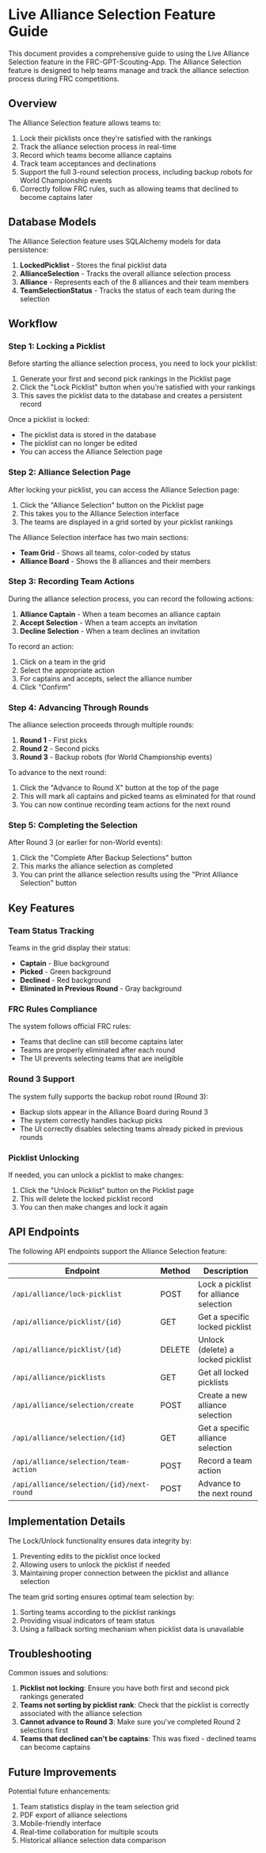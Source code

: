 # Live Alliance Selection Feature Guide

This document provides a comprehensive guide to using the Live Alliance Selection feature in the FRC-GPT-Scouting-App. The Alliance Selection feature is designed to help teams manage and track the alliance selection process during FRC competitions.

## Overview

The Alliance Selection feature allows teams to:

1. Lock their picklists once they're satisfied with the rankings
2. Track the alliance selection process in real-time
3. Record which teams become alliance captains
4. Track team acceptances and declinations
5. Support the full 3-round selection process, including backup robots for World Championship events
6. Correctly follow FRC rules, such as allowing teams that declined to become captains later

## Database Models

The Alliance Selection feature uses SQLAlchemy models for data persistence:

1. **LockedPicklist** - Stores the final picklist data
2. **AllianceSelection** - Tracks the overall alliance selection process
3. **Alliance** - Represents each of the 8 alliances and their team members
4. **TeamSelectionStatus** - Tracks the status of each team during the selection

## Workflow

### Step 1: Locking a Picklist

Before starting the alliance selection process, you need to lock your picklist:

1. Generate your first and second pick rankings in the Picklist page
2. Click the "Lock Picklist" button when you're satisfied with your rankings
3. This saves the picklist data to the database and creates a persistent record

Once a picklist is locked:
- The picklist data is stored in the database
- The picklist can no longer be edited
- You can access the Alliance Selection page

### Step 2: Alliance Selection Page

After locking your picklist, you can access the Alliance Selection page:

1. Click the "Alliance Selection" button on the Picklist page
2. This takes you to the Alliance Selection interface
3. The teams are displayed in a grid sorted by your picklist rankings

The Alliance Selection interface has two main sections:
- **Team Grid** - Shows all teams, color-coded by status
- **Alliance Board** - Shows the 8 alliances and their members

### Step 3: Recording Team Actions

During the alliance selection process, you can record the following actions:

1. **Alliance Captain** - When a team becomes an alliance captain
2. **Accept Selection** - When a team accepts an invitation
3. **Decline Selection** - When a team declines an invitation

To record an action:
1. Click on a team in the grid
2. Select the appropriate action
3. For captains and accepts, select the alliance number
4. Click "Confirm"

### Step 4: Advancing Through Rounds

The alliance selection proceeds through multiple rounds:

1. **Round 1** - First picks
2. **Round 2** - Second picks
3. **Round 3** - Backup robots (for World Championship events)

To advance to the next round:
1. Click the "Advance to Round X" button at the top of the page
2. This will mark all captains and picked teams as eliminated for that round
3. You can now continue recording team actions for the next round

### Step 5: Completing the Selection

After Round 3 (or earlier for non-World events):
1. Click the "Complete After Backup Selections" button
2. This marks the alliance selection as completed
3. You can print the alliance selection results using the "Print Alliance Selection" button

## Key Features

### Team Status Tracking

Teams in the grid display their status:
- **Captain** - Blue background
- **Picked** - Green background
- **Declined** - Red background
- **Eliminated in Previous Round** - Gray background

### FRC Rules Compliance

The system follows official FRC rules:
- Teams that decline can still become captains later
- Teams are properly eliminated after each round
- The UI prevents selecting teams that are ineligible

### Round 3 Support

The system fully supports the backup robot round (Round 3):
- Backup slots appear in the Alliance Board during Round 3
- The system correctly handles backup picks
- The UI correctly disables selecting teams already picked in previous rounds

### Picklist Unlocking

If needed, you can unlock a picklist to make changes:
1. Click the "Unlock Picklist" button on the Picklist page
2. This will delete the locked picklist record
3. You can then make changes and lock it again

## API Endpoints

The following API endpoints support the Alliance Selection feature:

| Endpoint | Method | Description |
|----------|--------|-------------|
| `/api/alliance/lock-picklist` | POST | Lock a picklist for alliance selection |
| `/api/alliance/picklist/{id}` | GET | Get a specific locked picklist |
| `/api/alliance/picklist/{id}` | DELETE | Unlock (delete) a locked picklist |
| `/api/alliance/picklists` | GET | Get all locked picklists |
| `/api/alliance/selection/create` | POST | Create a new alliance selection |
| `/api/alliance/selection/{id}` | GET | Get a specific alliance selection |
| `/api/alliance/selection/team-action` | POST | Record a team action |
| `/api/alliance/selection/{id}/next-round` | POST | Advance to the next round |

## Implementation Details

The Lock/Unlock functionality ensures data integrity by:
1. Preventing edits to the picklist once locked
2. Allowing users to unlock the picklist if needed
3. Maintaining proper connection between the picklist and alliance selection

The team grid sorting ensures optimal team selection by:
1. Sorting teams according to the picklist rankings
2. Providing visual indicators of team status
3. Using a fallback sorting mechanism when picklist data is unavailable

## Troubleshooting

Common issues and solutions:

1. **Picklist not locking**: Ensure you have both first and second pick rankings generated
2. **Teams not sorting by picklist rank**: Check that the picklist is correctly associated with the alliance selection
3. **Cannot advance to Round 3**: Make sure you've completed Round 2 selections first
4. **Teams that declined can't be captains**: This was fixed - declined teams can become captains

## Future Improvements

Potential future enhancements:
1. Team statistics display in the team selection grid
2. PDF export of alliance selections
3. Mobile-friendly interface
4. Real-time collaboration for multiple scouts
5. Historical alliance selection data comparison